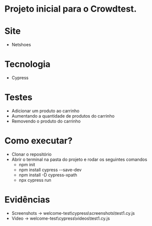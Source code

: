 # Projeto inicial para o Crowdtest.

# Site
- Netshoes
# Tecnologia
- Cypress

# Testes
- Adicionar um produto ao carrinho
- Aumentando a quantidade de produtos do carrinho
- Removendo o produto do carrinho

# Como executar?
- Clonar o repositório
- Abrir o terminal na pasta do projeto e rodar os seguintes comandos
    - npm init
    - npm install cypress --save-dev
    - npm install -D cypress-xpath
    - npx cypress run

# Evidências
- Screenshots -> welcome-test\cypress\screenshots\test1.cy.js
- Video -> welcome-test\cypress\videos\test1.cy.js
